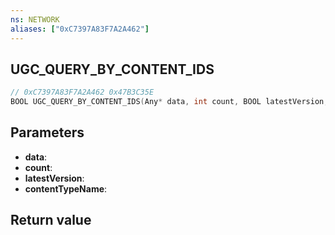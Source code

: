 ```yaml
---
ns: NETWORK
aliases: ["0xC7397A83F7A2A462"]
---
```

## UGC_QUERY_BY_CONTENT_IDS

```c
// 0xC7397A83F7A2A462 0x47B3C35E
BOOL UGC_QUERY_BY_CONTENT_IDS(Any* data, int count, BOOL latestVersion, char* contentTypeName);
```

## Parameters
* **data**:
* **count**:
* **latestVersion**:
* **contentTypeName**:

## Return value
